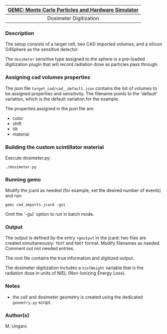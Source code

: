 

| [GEMC: Monte Carlo Particles and Hardware Simulator](https://gemc.github.io/home/) |
|:----------------------------------------------------------------------------------:|
|                             Dosimeter Digitization                                 |



### Description

 The setup consists of a target cell, two CAD imported volumes, and a silicon G4Sphere as the sensitive detector.

 The `dosimeter` sensitive type assigned to the sphere is a pre-loaded digitization plugin that will record
 radiation dose as particles pass through.

### Assigning cad volumes properties

The json file `target_cad/cad__default.json` contains the list of volumes to be assigned properties and sensitivity. 
The filename points to the 'default' variation, which is the default variation for the example.

The properties assigned in the json file are:

- color
- shift
- tilt
- material


### Building the custom scintillator material
  
Execute dosimeter.py:

```
./dosimeter.py
 ```


### Running gemc

Modify the jcard as needed (for example, set the desired number of events) and run:

```
gemc cad_imports.jcard -gui
```

Omit the '-gui' option to run in batch mode.


### Output

The output is defined by the entry `+goutput` in the jcard: two files are created simultaneously: 
`TEXT` and `ROOT` format.
Modify filenames as needed. Comment out not needed entries.

The root file contains the true information and digitized output. 

The dosimeter digitization includes a `nielWeight` variable that is the radiation 
dose in units of NIEL (Non-Ionizing Energy Loss). 



### Notes

- the cell and dosimeter geometry is created using the dedicated `geometry.py` script.



### Author(s)
M. Ungaro



